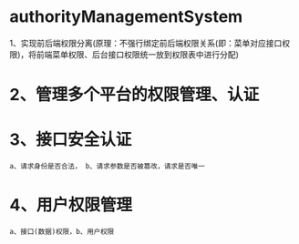 # authorityManagementSystem
1、实现前后端权限分离(原理：不强行绑定前后端权限关系(即：菜单对应接口权限)，将前端菜单权限、后台接口权限统一放到权限表中进行分配)
# 2、管理多个平台的权限管理、认证
# 3、接口安全认证
    a、请求身份是否合法， b、请求参数是否被篡改，请求是否唯一
# 4、用户权限管理
    a、接口(数据)权限，b、用户权限


